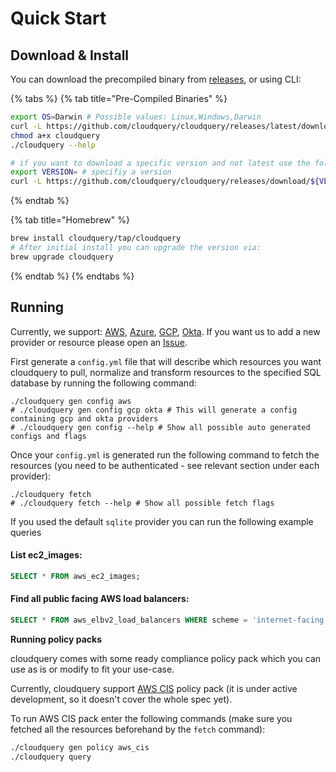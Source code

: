 # Quick Start

## Download & Install

You can download the precompiled binary from [releases](https://github.com/cloudquery/cloudquery/releases), or using CLI:

{% tabs %}
{% tab title="Pre-Compiled Binaries" %}
```bash
export OS=Darwin # Possible values: Linux,Windows,Darwin
curl -L https://github.com/cloudquery/cloudquery/releases/latest/download/cloudquery_${OS}_x86_64 -o cloudquery
chmod a+x cloudquery
./cloudquery --help

# if you want to download a specific version and not latest use the following endpoint
export VERSION= # specifiy a version
curl -L https://github.com/cloudquery/cloudquery/releases/download/${VERSION}/cloudquery_${OS}_x86_64 -o cloudquery
```
{% endtab %}

{% tab title="Homebrew" %}
```bash
brew install cloudquery/tap/cloudquery
# After initial install you can upgrade the version via:
brew upgrade cloudquery
```
{% endtab %}
{% endtabs %}

## Running

Currently, we support: [AWS](https://docs.cloudquery.io/aws), [Azure](https://docs.cloudquery.io/azure), [GCP](https://docs.cloudquery.io/gcp), [Okta](https://docs.cloudquery.io/okta/table-reference). If you want us to add a new provider or resource please open an [Issue](https://github.com/cloudquery/cloudquery/issues).

First generate a `config.yml` file that will describe which resources you want cloudquery to pull, normalize and transform resources to the specified SQL database by running the following command:

```text
./cloudquery gen config aws
# ./cloudquery gen config gcp okta # This will generate a config containing gcp and okta providers
# ./cloudquery gen config --help # Show all possible auto generated configs and flags
```

Once your `config.yml` is generated run the following command to fetch the resources \(you need to be authenticated - see relevant section under each provider\):

```text
./cloudquery fetch
# ./cloudquery fetch --help # Show all possible fetch flags
```

If you used the default `sqlite` provider you can run the following example queries

#### List ec2\_images:

```sql
SELECT * FROM aws_ec2_images;
```

#### Find all public facing AWS load balancers:

```sql
SELECT * FROM aws_elbv2_load_balancers WHERE scheme = 'internet-facing';
```

**Running policy packs**

cloudquery comes with some ready compliance policy pack which you can use as is or modify to fit your use-case.

Currently, cloudquery support [AWS CIS](https://d0.awsstatic.com/whitepapers/compliance/AWS_CIS_Foundations_Benchmark.pdf) policy pack \(it is under active development, so it doesn't cover the whole spec yet\).

To run AWS CIS pack enter the following commands \(make sure you fetched all the resources beforehand by the `fetch` command\):

```bash
./cloudquery gen policy aws_cis
./cloudquery query 
```

